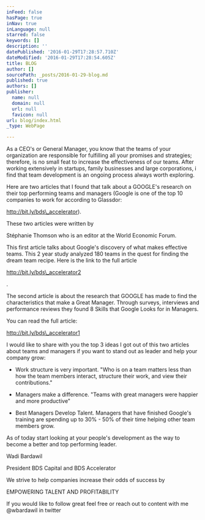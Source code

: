 ```yaml
---
inFeed: false
hasPage: true
inNav: true
inLanguage: null
starred: false
keywords: []
description: ''
datePublished: '2016-01-29T17:28:57.710Z'
dateModified: '2016-01-29T17:28:54.605Z'
title: BLOG
author: []
sourcePath: _posts/2016-01-29-blog.md
published: true
authors: []
publisher:
  name: null
  domain: null
  url: null
  favicon: null
url: blog/index.html
_type: WebPage

---
```

As a CEO's or General Manager, you know that the teams of your organization are responsible for fulfilling all your promises and strategies; therefore, is no small feat to increase the effectiveness of our teams. After working extensively in startups, family businesses and large corporations, i find that team development is an ongoing process always worth exploring.

Here are two articles that I found that talk about a GOOGLE's research on their top performing teams and managers (Google is one of the top 10 companies to work for according to Glassdor: 

http://bit.ly/bds\_accelerator). 

These two articles were written by 

Stéphanie Thomson who is an editor at the World Economic Forum. 

This first article talks about Google's discovery of what makes effective teams. This 2 year study analyzed 180 teams in the quest for finding the dream team recipe. Here is the link to the full article 

http://bit.ly/bds\_accelerator2

.

The second article is about the research that GOOGLE has made to find the characteristics that make a Great Manager. Through surveys, interviews and performance reviews they found 8 Skills that Google Looks for in Managers.

You can read the full article: 

http://bit.ly/bds\_accelerator1

[][0][][1][][2]

I would like to share with you the top 3 ideas I got out of this two articles about teams and managers if you want to stand out as leader and help your company grow:

* Work structure is very important. "Who is on a team matters less than how the team members interact, structure their work, and view their contributions." 

* Managers make a difference. "Teams with great managers were happier and more productive"

* Best Managers Develop Talent. Managers that have finished Google's training are spending up to 30% - 50% of their time helping other team members grow.

As of today start looking at your people's development as the way to become a better and top performing leader.

Wadi Bardawil

President BDS Capital and BDS Accelerator 

We strive to help companies increase their odds of success by 

EMPOWERING TALENT AND PROFITABILITY 

If you would like to follow great feel free or reach out to content with me @wbardawil in twitter

[0]: http://bit.ly/bds_accelerator
[1]: http://bit.ly/bds_accelerator2
[2]: http://bit.ly/bds_accelerator1